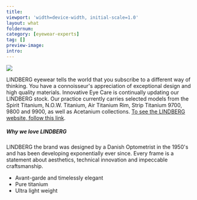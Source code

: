 ```yaml
---
title: 
viewport: 'width=device-width, initial-scale=1.0'
layout: what
foldernum: 
category: [eyewear-experts]
tag: []
preview-image: 
intro: 
---
```


<div class="employee-heading">
<img src="/what-we-do/eyewear-experts-lindberg/lindberg-logo1.jpg"></img>
</div>

LINDBERG eyewear tells the world that you subscribe to a different way of thinking. You have a connoisseur's appreciation of exceptional design and high quality materials. Innovative Eye Care is continually updating our LINDBERG stock. Our practice currently carries selected models from the Spirit Titanium, N.O.W. Titanium, Air Titanium Rim, Strip Titanium 9700, 9800 and 9900, as well as Acetanium collections. [To see the LINDBERG website, follow this link](https://lindberg.com/).

##### Why we love LINDBERG

LINDBERG the brand was designed by a Danish Optometrist in the 1950's and has been developing exponentially ever since. Every frame is a statement about aesthetics, technical innovation and impeccable craftsmanship.

* Avant-garde and timelessly elegant
* Pure titanium
* Ultra light weight
